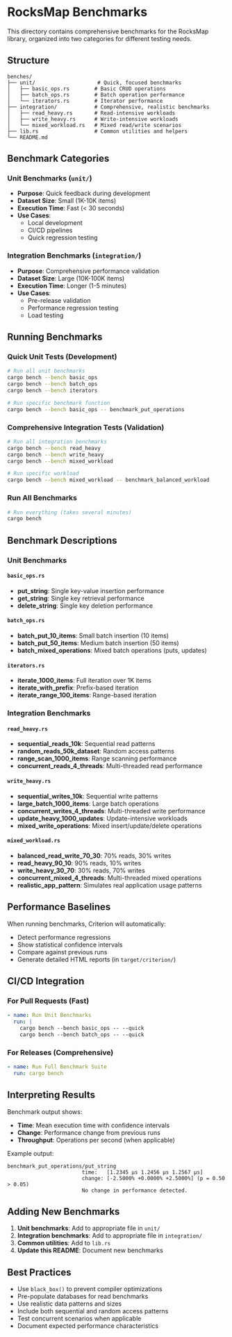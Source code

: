 # RocksMap Benchmarks

This directory contains comprehensive benchmarks for the RocksMap library, organized into two categories for different testing needs.

## Structure

```
benches/
├── unit/                    # Quick, focused benchmarks
│   ├── basic_ops.rs        # Basic CRUD operations
│   ├── batch_ops.rs        # Batch operation performance
│   └── iterators.rs        # Iterator performance
├── integration/            # Comprehensive, realistic benchmarks
│   ├── read_heavy.rs       # Read-intensive workloads
│   ├── write_heavy.rs      # Write-intensive workloads
│   └── mixed_workload.rs   # Mixed read/write scenarios
├── lib.rs                  # Common utilities and helpers
└── README.md
```

## Benchmark Categories

### Unit Benchmarks (`unit/`)

- **Purpose**: Quick feedback during development
- **Dataset Size**: Small (1K-10K items)
- **Execution Time**: Fast (< 30 seconds)
- **Use Cases**:
  - Local development
  - CI/CD pipelines
  - Quick regression testing

### Integration Benchmarks (`integration/`)

- **Purpose**: Comprehensive performance validation
- **Dataset Size**: Large (10K-100K items)
- **Execution Time**: Longer (1-5 minutes)
- **Use Cases**:
  - Pre-release validation
  - Performance regression testing
  - Load testing

## Running Benchmarks

### Quick Unit Tests (Development)

```bash
# Run all unit benchmarks
cargo bench --bench basic_ops
cargo bench --bench batch_ops  
cargo bench --bench iterators

# Run specific benchmark function
cargo bench --bench basic_ops -- benchmark_put_operations
```

### Comprehensive Integration Tests (Validation)

```bash
# Run all integration benchmarks
cargo bench --bench read_heavy
cargo bench --bench write_heavy
cargo bench --bench mixed_workload

# Run specific workload
cargo bench --bench mixed_workload -- benchmark_balanced_workload
```

### Run All Benchmarks

```bash
# Run everything (takes several minutes)
cargo bench
```

## Benchmark Descriptions

### Unit Benchmarks

#### `basic_ops.rs`

- **put_string**: Single key-value insertion performance
- **get_string**: Single key retrieval performance  
- **delete_string**: Single key deletion performance

#### `batch_ops.rs`

- **batch_put_10_items**: Small batch insertion (10 items)
- **batch_put_50_items**: Medium batch insertion (50 items)
- **batch_mixed_operations**: Mixed batch operations (puts, updates)

#### `iterators.rs`

- **iterate_1000_items**: Full iteration over 1K items
- **iterate_with_prefix**: Prefix-based iteration
- **iterate_range_100_items**: Range-based iteration

### Integration Benchmarks

#### `read_heavy.rs`

- **sequential_reads_10k**: Sequential read patterns
- **random_reads_50k_dataset**: Random access patterns
- **range_scan_1000_items**: Range scanning performance
- **concurrent_reads_4_threads**: Multi-threaded read performance

#### `write_heavy.rs`

- **sequential_writes_10k**: Sequential write patterns
- **large_batch_1000_items**: Large batch operations
- **concurrent_writes_4_threads**: Multi-threaded write performance
- **update_heavy_1000_updates**: Update-intensive workloads
- **mixed_write_operations**: Mixed insert/update/delete operations

#### `mixed_workload.rs`

- **balanced_read_write_70_30**: 70% reads, 30% writes
- **read_heavy_90_10**: 90% reads, 10% writes
- **write_heavy_30_70**: 30% reads, 70% writes
- **concurrent_mixed_4_threads**: Multi-threaded mixed operations
- **realistic_app_pattern**: Simulates real application usage patterns

## Performance Baselines

When running benchmarks, Criterion will automatically:

- Detect performance regressions
- Show statistical confidence intervals
- Compare against previous runs
- Generate detailed HTML reports (in `target/criterion/`)

## CI/CD Integration

### For Pull Requests (Fast)

```yaml
- name: Run Unit Benchmarks
  run: |
    cargo bench --bench basic_ops -- --quick
    cargo bench --bench batch_ops -- --quick
```

### For Releases (Comprehensive)

```yaml
- name: Run Full Benchmark Suite
  run: cargo bench
```

## Interpreting Results

Benchmark output shows:

- **Time**: Mean execution time with confidence intervals
- **Change**: Performance change from previous runs
- **Throughput**: Operations per second (when applicable)

Example output:

```
benchmark_put_operations/put_string
                        time:   [1.2345 µs 1.2456 µs 1.2567 µs]
                        change: [-2.5000% +0.0000% +2.5000%] (p = 0.50 > 0.05)
                        No change in performance detected.
```

## Adding New Benchmarks

1. **Unit benchmarks**: Add to appropriate file in `unit/`
2. **Integration benchmarks**: Add to appropriate file in `integration/`
3. **Common utilities**: Add to `lib.rs`
4. **Update this README**: Document new benchmarks

## Best Practices

- Use `black_box()` to prevent compiler optimizations
- Pre-populate databases for read benchmarks
- Use realistic data patterns and sizes
- Include both sequential and random access patterns
- Test concurrent scenarios when applicable
- Document expected performance characteristics
